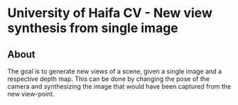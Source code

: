 # University of Haifa CV - New view synthesis from single image

## About
The goal is to generate new views of a scene, given a single image and a respective depth map. This can be done by changing the pose of the camera and synthesizing the image that would have been captured from the new view-point.
